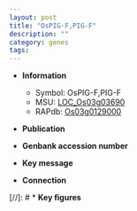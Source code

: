 ```yaml
---
layout: post
title: "OsPIG-F,PIG-F"
description: ""
category: genes
tags: 
---
```


* **Information**  
    + Symbol: OsPIG-F,PIG-F  
    + MSU: [LOC_Os03g03690](http://rice.uga.edu/cgi-bin/ORF_infopage.cgi?orf=LOC_Os03g03690)  
    + RAPdb: [Os03g0129000](http://rapdb.dna.affrc.go.jp/viewer/gbrowse_details/irgsp1?name=Os03g0129000)  

* **Publication**  

* **Genbank accession number**  

* **Key message**  

* **Connection**  

[//]: # * **Key figures**  


